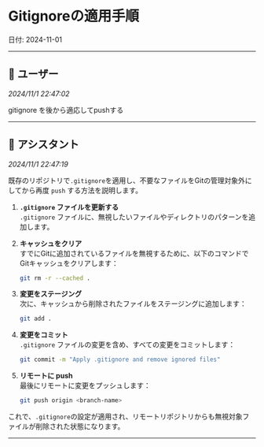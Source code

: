# Gitignoreの適用手順

日付: 2024-11-01

---

## 👤 ユーザー
*2024/11/1 22:47:02*

gitignore を後から適応してpushする

---

## 🤖 アシスタント
*2024/11/1 22:47:19*

既存のリポジトリで`.gitignore`を適用し、不要なファイルをGitの管理対象外にしてから再度 `push` する方法を説明します。

1. **`.gitignore` ファイルを更新する**  
   `.gitignore` ファイルに、無視したいファイルやディレクトリのパターンを追加します。

2. **キャッシュをクリア**  
   すでにGitに追加されているファイルを無視するために、以下のコマンドでGitキャッシュをクリアします：
   ```bash
   git rm -r --cached .
   ```

3. **変更をステージング**  
   次に、キャッシュから削除されたファイルをステージングに追加します：
   ```bash
   git add .
   ```

4. **変更をコミット**  
   `.gitignore` ファイルの変更を含め、すべての変更をコミットします：
   ```bash
   git commit -m "Apply .gitignore and remove ignored files"
   ```

5. **リモートに push**  
   最後にリモートに変更をプッシュします：
   ```bash
   git push origin <branch-name>
   ```

これで、`.gitignore`の設定が適用され、リモートリポジトリからも無視対象ファイルが削除された状態になります。

---
